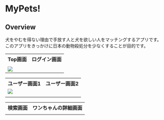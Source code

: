 <h1>MyPets!</h1>

<h2>Overview</h2>

<p>犬をやむを得ない理由で手放す人と犬を欲しい人をマッチングするアプリです。<br/>
このアプリをきっかけに日本の動物殺処分を少なくすることが目的です。
</p>

<table>
<tr>
<th>Top画面</th>
<th>ログイン画面</th>
<!-- <th>ユーザー画面</th>
<th>他ユーザー詳細画面</th>
<th>検索画面</th>
<th>ワンちゃんの詳細画面</th> -->

</tr>

<tr>
<td><img　src="/Top画面 .png"></td>
</tr>

<tr>
<td><img src="/"></td>
</tr>

</table>

<table>
<tr>
<th>ユーザー画面1</th>
<th>ユーザー画面2</th>

</tr>

<tr>
<td><img src="/public/プロフィール画面.png"></td>
</tr>

<tr>
<td><img src=""></td>
</tr>

</table>
<table>
<tr>

<th>検索画面</th>
<th>ワンちゃんの詳細画面</th>
</tr>

<tr>

<td><img></td>
<td><img></td>
</tr>
</table>
